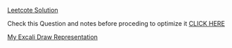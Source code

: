
​[Leetcote Solution ](https//leetcode.com/problems/majority-element-ii/solutions/543672/boyer-moore-majority-vote-algorithm-explained/)

Check this Question and notes before proceding to optimize it [CLICK HERE](https://leetcode.com/problems/majority-element/)

[My Excali Draw Representation ](https://excalidraw.com/#json=sQYhUnPIcVYZOoZqOq-CC,GrtQLUZPSfG0Gt0ZcH3LwA)

